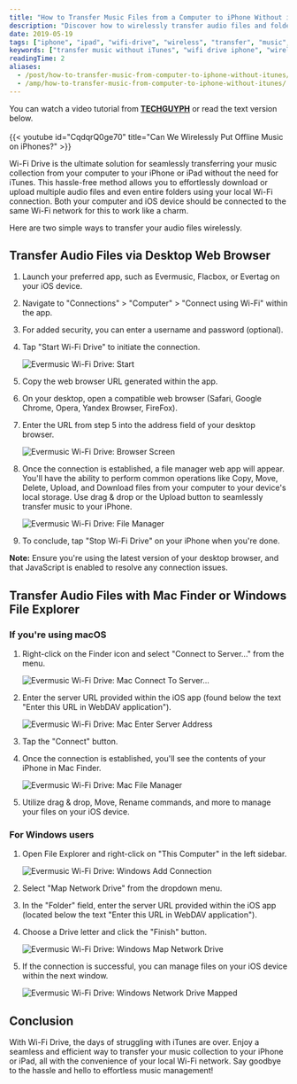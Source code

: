 ```yaml
---
title: "How to Transfer Music Files from a Computer to iPhone Without iTunes Using WiFi-Drive"
description: "Discover how to wirelessly transfer audio files and folders from your computer to your iPhone or iPad using WiFi-Drive in Evermusic, Flacbox, or Evertag — no iTunes required."
date: 2019-05-19
tags: ["iphone", "ipad", "wifi-drive", "wireless", "transfer", "music", "webdav", "finder", "windows", "file explorer", "no itunes"]
keywords: ["transfer music without iTunes", "wifi drive iphone", "wirelessly copy music to iPhone", "Evermusic wifi transfer", "Flacbox wifi drive", "music file manager iPhone", "iPhone music sync without iTunes", "WebDAV music transfer iOS"]
readingTime: 2
aliases:
  - /post/how-to-transfer-music-from-computer-to-iphone-without-itunes/
  - /amp/how-to-transfer-music-from-computer-to-iphone-without-itunes/
---
```


You can watch a video tutorial from [**TECHGUYPH**](https://www.youtube.com/channel/UCgpf09gGFE_c_3pPTtTpnzg) or read the text version below.
<br><br>
{{< youtube id="CqdqrQ0ge70" title="Can We Wirelessly Put Offline Music on iPhones?" >}}

Wi-Fi Drive is the ultimate solution for seamlessly transferring your music collection from your computer to your iPhone or iPad without the need for iTunes. This hassle-free method allows you to effortlessly download or upload multiple audio files and even entire folders using your local Wi-Fi connection. Both your computer and iOS device should be connected to the same Wi-Fi network for this to work like a charm.

Here are two simple ways to transfer your audio files wirelessly.

## Transfer Audio Files via Desktop Web Browser

1. Launch your preferred app, such as Evermusic, Flacbox, or Evertag on your iOS device.
2. Navigate to "Connections" > "Computer" > "Connect using Wi-Fi" within the app.
3. For added security, you can enter a username and password (optional).
4. Tap "Start Wi-Fi Drive" to initiate the connection.

   ![Evermusic Wi-Fi Drive: Start](21260c_467016d0322c45e1bda9c3b5cfd90019~mv2.jpeg)

5. Copy the web browser URL generated within the app.
6. On your desktop, open a compatible web browser (Safari, Google Chrome, Opera, Yandex Browser, FireFox).
7. Enter the URL from step 5 into the address field of your desktop browser.

   ![Evermusic Wi-Fi Drive: Browser Screen](21260c_7c7af1b6788a4fab9a6a866f1bbcc1b9~mv2.png)

8. Once the connection is established, a file manager web app will appear. You'll have the ability to perform common operations like Copy, Move, Delete, Upload, and Download files from your computer to your device's local storage. Use drag & drop or the Upload button to seamlessly transfer music to your iPhone.

   ![Evermusic Wi-Fi Drive: File Manager](21260c_8699b90283c540cda6052b2480f1b99c~mv2.png)

9. To conclude, tap "Stop Wi-Fi Drive" on your iPhone when you're done.

**Note:** Ensure you're using the latest version of your desktop browser, and that JavaScript is enabled to resolve any connection issues.

## Transfer Audio Files with Mac Finder or Windows File Explorer

### If you're using macOS

1. Right-click on the Finder icon and select "Connect to Server..." from the menu.

   ![Evermusic Wi-Fi Drive: Mac Connect To Server...](21260c_b8ba587ed13c44688127bfac0e733335~mv2.png)

2. Enter the server URL provided within the iOS app (found below the text "Enter this URL in WebDAV application").

   ![Evermusic Wi-Fi Drive: Mac Enter Server Address](21260c_a50e06395c734fb290a209518782d8c0~mv2.png)

3. Tap the "Connect" button.
4. Once the connection is established, you'll see the contents of your iPhone in Mac Finder.

   ![Evermusic Wi-Fi Drive: Mac File Manager](21260c_e388c17010904e7c9d124803d44799a9~mv2.png)

5. Utilize drag & drop, Move, Rename commands, and more to manage your files on your iOS device.

### For Windows users

1. Open File Explorer and right-click on "This Computer" in the left sidebar.

   ![Evermusic Wi-Fi Drive: Windows Add Connection](21260c_bb1eda9e49fa4f678f444299eaa20d94~mv2.png)

2. Select "Map Network Drive" from the dropdown menu.
3. In the "Folder" field, enter the server URL provided within the iOS app (located below the text "Enter this URL in WebDAV application").
4. Choose a Drive letter and click the "Finish" button.

   ![Evermusic Wi-Fi Drive: Windows Map Network Drive](21260c_e46eaf51c98e427abc4f1fad1969eee6~mv2.png)

5. If the connection is successful, you can manage files on your iOS device within the next window.

   ![Evermusic Wi-Fi Drive: Windows Network Drive Mapped](21260c_b413a15cf410434cbb53c8f3efa4d3cc~mv2.png)

## Conclusion

With Wi-Fi Drive, the days of struggling with iTunes are over. Enjoy a seamless and efficient way to transfer your music collection to your iPhone or iPad, all with the convenience of your local Wi-Fi network. Say goodbye to the hassle and hello to effortless music management!